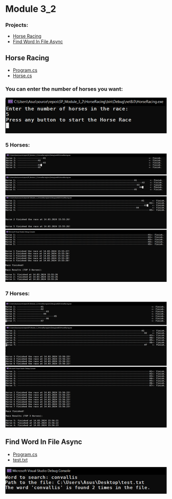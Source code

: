 # Module 3_2

### Projects:

- [Horse Racing](#horse-racing)
- [Find Word In File Async](#find-word-in-file-async)

## Horse Racing

- [Program.cs](HorseRacing/Program.cs)
- [Horse.cs](HorseRacing/Horse.cs)

### You can enter the number of horses you want:

<img src="images/1.png">

### 5 Horses:

<img src="images/2.png">
<img src="images/3.png">
<img src="images/4.png">
<img src="images/5.png">

### 7 Horses:

<img src="images/6.png">
<img src="images/7.png">
<img src="images/8.png">

## Find Word In File Async

- [Program.cs](FindWordInFileAsync/Program.cs)
- [test.txt](FindWordInFileAsync/test.txt)

<img src="images/9.png">
